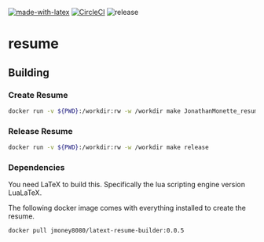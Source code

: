 [![made-with-latex](https://img.shields.io/badge/Made%20with-LaTeX-1f425f.svg)](https://www.latex-project.org/)
[![CircleCI](https://circleci.com/gh/circleci/circleci-docs.svg?style=shield)](https://circleci.com/gh/circleci/circleci-docs)
![release](https://img.shields.io/github/v/release/jmoney8080/resume)


# resume

## Building

### Create Resume

```bash
docker run -v ${PWD}:/workdir:rw -w /workdir make JonathanMonette_resume.pdf
```

### Release Resume

```bash
docker run -v ${PWD}:/workdir:rw -w /workdir make release
```

### Dependencies
You need LaTeX to build this. Specifically the lua scripting engine version LuaLaTeX.

The following docker image comes with everything installed to create the resume.

```bash
docker pull jmoney8080/latext-resume-builder:0.0.5
```